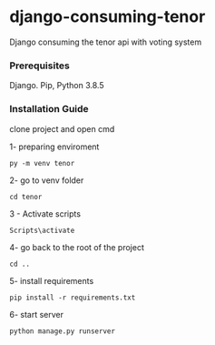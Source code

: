 # django-consuming-tenor
 Django consuming the tenor api with voting system


### Prerequisites

Django. Pip, Python 3.8.5

### Installation Guide

clone project and open cmd 

1- preparing enviroment

```
py -m venv tenor
```
2- go to venv folder
```
cd tenor
```
3 - Activate scripts
```
Scripts\activate
```
4- go back to the root of the project
```
cd ..
```
5- install requirements
```
pip install -r requirements.txt
```
6- start server
```
python manage.py runserver
```



